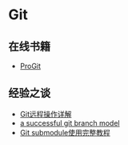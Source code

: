# Git

## 在线书籍

- [ProGit](http://git-scm.com/book/zh/v1)


## 经验之谈

- [Git远程操作详解](http://www.ruanyifeng.com/blog/2014/06/git_remote.html)
- [a successful git branch model](http://nvie.com/posts/a-successful-git-branching-model/)
- [Git submodule使用完整教程](http://www.kafeitu.me/git/2012/03/27/git-submodule.html)
